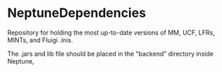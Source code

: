 # NeptuneDependencies
Repository for holding the most up-to-date versions of MM, UCF, LFRs, MINTs, and Fluigi .inis.

The .jars and lib file should be placed in the "backend" directory inside Neptune,
